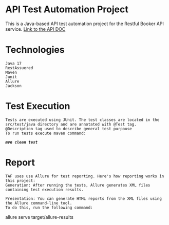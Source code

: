 # API Test Automation Project
This is a Java-based API test automation project for the Restful Booker API service. 
[Link to the API DOC](https://restful-booker.herokuapp.com/apidoc/index.html)

# Technologies
    Java 17
    RestAssuered
    Maven
    Junit
    Allure
    Jackson

# Test Execution
    Tests are executed using JUnit. The test classes are located in the src/test/java directory and are annotated with @Test tag.
    @Description tag used to describe general test purpouse
    To run tests execute maven command: 
**_`mvn clean test`_**

# Report
    TAF uses use Allure for test reporting. Here's how reporting works in this project:
    Generation: After running the tests, Allure generates XML files containing test execution results.

    Presentation: You can generate HTML reports from the XML files using the Allure command-line tool. 
    To do this, run the following command:
allure serve target/allure-results
